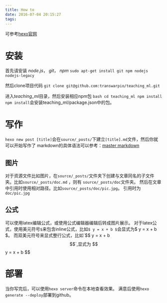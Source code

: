 ```yaml
---
title: How to
date: 2016-07-04 20:15:27
tags:
---
```


可参考[hexo官网](https://hexo.io/zh-cn/docs/)
# 安装
首先请安装 *node.js*， *git*， *npm*
`sudo apt-get install git npm nodejs nodejs-legacy`

然后clone项目代码
`git clone git@github.com:transwarpio/teaching_ml.git`

进入*teaching_ml*目录，然后安装相应npm包
    ``` bash
    cd teaching_ml
    npm install
    ```
`npm install`会安装teaching\_ml/package.json中的包。

# 写作
`hexo new post [title]`会在`source/_posts/`下建立`[title].md`文件，然后你就可以开始写作了
markdown的具体语法可以参考：[master markdown](https://guides.github.com/features/mastering-markdown/)
  
## 图片
对于资源文件比如图片，在`source/_posts/`文件夹下创建与文章同名的子文件夹。比如`source/_posts/doc.md` ，则有 `source/_posts/doc`文件夹。
然后在文章中引用时使用相对路径。比如`source/_posts/doc/pic.jpg`。
引用时为`doc/pic.jpg`

## 公式
可以使用latex编辑公式，或使用公式编辑器编辑后转成图片展示。
对于latex公式，使用美元符号`$`来包含inline公式，比如`$ y = x + b $`会显式为$ y = x + b $。
而双美元符号来显式整行公式，比如`$$ y = x + b $$`,显式为 
$$
y = x + b
$$ 

# 部署
当你写完后，可以使用`hexo server`命令在本地查看效果。
满意后使用`hexo generate --deploy`部署到github。

